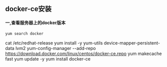 ##  docker-ce安装   
####  一,查看服务器上的docker版本
```
yum search docker 
```
cat /etc/redhat-release 
yum install -y yum-utils device-mapper-persistent-data lvm2
yum-config-manager  --add-repo https://download.docker.com/linux/centos/docker-ce.repo
yum makecache fast
yum update -y
yum install docker-ce
